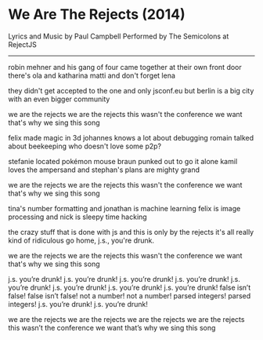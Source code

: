 We Are The Rejects (2014)
=========================

Lyrics and Music by Paul Campbell
Performed by The Semicolons at RejectJS

---

robin mehner and his gang of four 
came together at their own front door 
there's ola and katharina 
matti and don't forget lena 

they didn't get accepted to 
the one and only jsconf.eu 
but berlin is a big city 
with an even bigger community 

we are the rejects 
we are the rejects 
this wasn't the conference we want 
that's why we sing this song 

felix made magic in 3d 
johannes knows a lot about debugging 
romain talked about beekeeping 
who doesn't love some p2p? 

stefanie located pokémon 
mouse braun punked out to go it alone 
kamil loves the ampersand 
and stephan's plans are mighty grand 

we are the rejects 
we are the rejects 
this wasn't the conference we want 
that's why we sing this song 

tina's number formatting 
and jonathan is machine learning 
felix is image processing 
and nick is sleepy time hacking 

the crazy stuff that is done with js 
and this is only by the rejects 
it's all really kind of ridiculous 
go home, j.s., you're drunk. 

we are the rejects 
we are the rejects 
this wasn't the conference we want 
that's why we sing this song 

j.s. you’re drunk! 
j.s. you’re drunk! 
j.s. you’re drunk! 
j.s. you’re drunk! 
j.s. you’re drunk! 
j.s. you’re drunk! 
j.s. you’re drunk! 
j.s. you’re drunk! 
false isn’t false! 
false isn’t false! 
not a number! 
not a number! 
parsed integers! 
parsed integers! 
j.s. you’re drunk! 
j.s. you’re drunk! 

we are the rejects 
we are the rejects 
we are the rejects 
we are the rejects 
this wasn’t the conference we want 
that’s why we sing this song 
